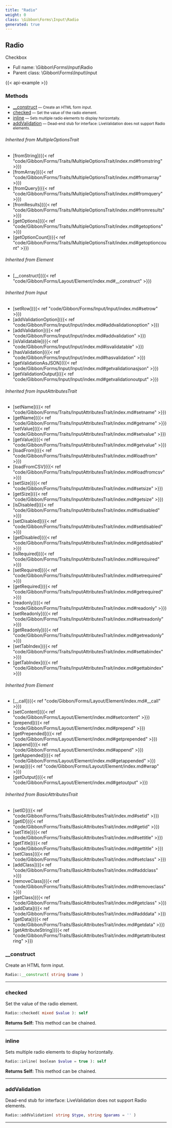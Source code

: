 ```yaml
---
title: "Radio"
weight: 0
class: \Gibbon\Forms\Input\Radio
generated: true
---
```


## Radio 

Checkbox



* Full name: \Gibbon\Forms\Input\Radio
* Parent class: \Gibbon\Forms\Input\Input

{{< api-example >}} 



### Methods

- [__construct](#__construct)<small> — Create an HTML form input.</small>
- [checked](#checked)<small> — Set the value of the radio element.</small>
- [inline](#inline)<small> — Sets multiple radio elements to display horizontally.</small>
- [addValidation](#addvalidation)<small> — Dead-end stub for interface: LiveValidation does not support Radio elements.</small>




###### Inherited from MultipleOptionsTrait
- [fromString]({{< ref "code/Gibbon/Forms/Traits/MultipleOptionsTrait/index.md#fromstring" >}})
- [fromArray]({{< ref "code/Gibbon/Forms/Traits/MultipleOptionsTrait/index.md#fromarray" >}})
- [fromQuery]({{< ref "code/Gibbon/Forms/Traits/MultipleOptionsTrait/index.md#fromquery" >}})
- [fromResults]({{< ref "code/Gibbon/Forms/Traits/MultipleOptionsTrait/index.md#fromresults" >}})
- [getOptions]({{< ref "code/Gibbon/Forms/Traits/MultipleOptionsTrait/index.md#getoptions" >}})
- [getOptionCount]({{< ref "code/Gibbon/Forms/Traits/MultipleOptionsTrait/index.md#getoptioncount" >}})

###### Inherited from Element
- [__construct]({{< ref "code/Gibbon/Forms/Layout/Element/index.md#__construct" >}})

###### Inherited from Input
- [setRow]({{< ref "code/Gibbon/Forms/Input/Input/index.md#setrow" >}})
- [addValidationOption]({{< ref "code/Gibbon/Forms/Input/Input/index.md#addvalidationoption" >}})
- [addValidation]({{< ref "code/Gibbon/Forms/Input/Input/index.md#addvalidation" >}})
- [isValidatable]({{< ref "code/Gibbon/Forms/Input/Input/index.md#isvalidatable" >}})
- [hasValidation]({{< ref "code/Gibbon/Forms/Input/Input/index.md#hasvalidation" >}})
- [getValidationAsJSON]({{< ref "code/Gibbon/Forms/Input/Input/index.md#getvalidationasjson" >}})
- [getValidationOutput]({{< ref "code/Gibbon/Forms/Input/Input/index.md#getvalidationoutput" >}})

###### Inherited from InputAttributesTrait
- [setName]({{< ref "code/Gibbon/Forms/Traits/InputAttributesTrait/index.md#setname" >}})
- [getName]({{< ref "code/Gibbon/Forms/Traits/InputAttributesTrait/index.md#getname" >}})
- [setValue]({{< ref "code/Gibbon/Forms/Traits/InputAttributesTrait/index.md#setvalue" >}})
- [getValue]({{< ref "code/Gibbon/Forms/Traits/InputAttributesTrait/index.md#getvalue" >}})
- [loadFrom]({{< ref "code/Gibbon/Forms/Traits/InputAttributesTrait/index.md#loadfrom" >}})
- [loadFromCSV]({{< ref "code/Gibbon/Forms/Traits/InputAttributesTrait/index.md#loadfromcsv" >}})
- [setSize]({{< ref "code/Gibbon/Forms/Traits/InputAttributesTrait/index.md#setsize" >}})
- [getSize]({{< ref "code/Gibbon/Forms/Traits/InputAttributesTrait/index.md#getsize" >}})
- [isDisabled]({{< ref "code/Gibbon/Forms/Traits/InputAttributesTrait/index.md#isdisabled" >}})
- [setDisabled]({{< ref "code/Gibbon/Forms/Traits/InputAttributesTrait/index.md#setdisabled" >}})
- [getDisabled]({{< ref "code/Gibbon/Forms/Traits/InputAttributesTrait/index.md#getdisabled" >}})
- [isRequired]({{< ref "code/Gibbon/Forms/Traits/InputAttributesTrait/index.md#isrequired" >}})
- [setRequired]({{< ref "code/Gibbon/Forms/Traits/InputAttributesTrait/index.md#setrequired" >}})
- [getRequired]({{< ref "code/Gibbon/Forms/Traits/InputAttributesTrait/index.md#getrequired" >}})
- [readonly]({{< ref "code/Gibbon/Forms/Traits/InputAttributesTrait/index.md#readonly" >}})
- [setReadonly]({{< ref "code/Gibbon/Forms/Traits/InputAttributesTrait/index.md#setreadonly" >}})
- [getReadonly]({{< ref "code/Gibbon/Forms/Traits/InputAttributesTrait/index.md#getreadonly" >}})
- [setTabIndex]({{< ref "code/Gibbon/Forms/Traits/InputAttributesTrait/index.md#settabindex" >}})
- [getTabIndex]({{< ref "code/Gibbon/Forms/Traits/InputAttributesTrait/index.md#gettabindex" >}})

###### Inherited from Element
- [__call]({{< ref "code/Gibbon/Forms/Layout/Element/index.md#__call" >}})
- [setContent]({{< ref "code/Gibbon/Forms/Layout/Element/index.md#setcontent" >}})
- [prepend]({{< ref "code/Gibbon/Forms/Layout/Element/index.md#prepend" >}})
- [getPrepended]({{< ref "code/Gibbon/Forms/Layout/Element/index.md#getprepended" >}})
- [append]({{< ref "code/Gibbon/Forms/Layout/Element/index.md#append" >}})
- [getAppended]({{< ref "code/Gibbon/Forms/Layout/Element/index.md#getappended" >}})
- [wrap]({{< ref "code/Gibbon/Forms/Layout/Element/index.md#wrap" >}})
- [getOutput]({{< ref "code/Gibbon/Forms/Layout/Element/index.md#getoutput" >}})

###### Inherited from BasicAttributesTrait
- [setID]({{< ref "code/Gibbon/Forms/Traits/BasicAttributesTrait/index.md#setid" >}})
- [getID]({{< ref "code/Gibbon/Forms/Traits/BasicAttributesTrait/index.md#getid" >}})
- [setTitle]({{< ref "code/Gibbon/Forms/Traits/BasicAttributesTrait/index.md#settitle" >}})
- [getTitle]({{< ref "code/Gibbon/Forms/Traits/BasicAttributesTrait/index.md#gettitle" >}})
- [setClass]({{< ref "code/Gibbon/Forms/Traits/BasicAttributesTrait/index.md#setclass" >}})
- [addClass]({{< ref "code/Gibbon/Forms/Traits/BasicAttributesTrait/index.md#addclass" >}})
- [removeClass]({{< ref "code/Gibbon/Forms/Traits/BasicAttributesTrait/index.md#removeclass" >}})
- [getClass]({{< ref "code/Gibbon/Forms/Traits/BasicAttributesTrait/index.md#getclass" >}})
- [addData]({{< ref "code/Gibbon/Forms/Traits/BasicAttributesTrait/index.md#adddata" >}})
- [getData]({{< ref "code/Gibbon/Forms/Traits/BasicAttributesTrait/index.md#getdata" >}})
- [getAttributeString]({{< ref "code/Gibbon/Forms/Traits/BasicAttributesTrait/index.md#getattributestring" >}})



### __construct

Create an HTML form input.

```php
Radio::__construct( string $name )
```









---

### checked

Set the value of the radio element.

```php
Radio::checked( mixed $value ): self
```






**Returns Self:** This method can be chained.



---

### inline

Sets multiple radio elements to display horizontally.

```php
Radio::inline( boolean $value = true ): self
```






**Returns Self:** This method can be chained.



---

### addValidation

Dead-end stub for interface: LiveValidation does not support Radio elements.

```php
Radio::addValidation( string $type, string $params = '' )
```









---

